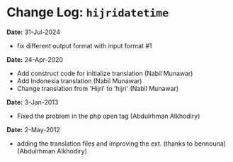 Change Log: `hijridatetime`
=========================

**Date:** 31-Jul-2024

- fix different output format with input format #1

**Date:** 24-Apr-2020

- Add construct code for initialize translation (Nabil Munawar)
- Add Indonesia translation (Nabil Munawar)
- Change translation from 'Hijri' to 'hijri' (Nabil Munawar)

**Date:** 3-Jan-2013

- Fixed the problem in the php open tag (Abdulrhman Alkhodiry)

**Date:** 2-May-2012

- adding the translation files and improving the ext. (thanks to bennouna) (Abdulrhman Alkhodiry)